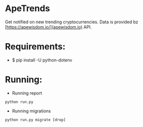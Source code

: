 # ApeTrends

Get notified on new trending cryptocurrencies.
Data is provided bz [https://apewisdom.io/](apewisdom.io) API.


# Requirements:

- $ pip install -U python-dotenv


# Running:

- Running report

```
python run.py
```

- Running migrations

```
python run.py migrate [drop]
```
